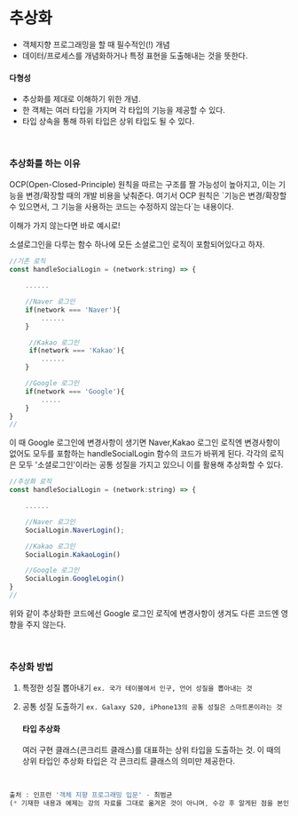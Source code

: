 # 추상화

- 객체지향 프로그래밍을 할 때 필수적인(!) 개념
- 데이터/프로세스를 개념화하거나 특정 표현을 도출해내는 것을 뜻한다.

#### 다형성

- 추상화를 제대로 이해하기 위한 개념.
- 한 객체는 여러 타입을 가지며 각 타입의 기능을 제공할 수 있다.
- 타입 상속을 통해 하위 타입은 상위 타입도 될 수 있다.

<br />

### 추상화를 하는 이유

<p>OCP(Open-Closed-Principle) 원칙을 따르는 구조를 짤 가능성이 높아지고, 이는 기능을 변경/확장할 때의 개발 비용을 낮춰준다.
여기서 OCP 원칙은 `기능은 변경/확장할 수 있으면서, 그 기능을 사용하는 코드는 수정하지 않는다`는 내용이다.</p>

<p>이해가 가지 않는다면 바로 예시로!

소셜로그인을 다루는 함수 하나에 모든 소셜로그인 로직이 포함되어있다고 하자.</p>

```javascript
//기존 로직
const handleSocialLogin = (network:string) => {

    ......

    //Naver 로그인
    if(network === 'Naver'){
        ......
    }

     //Kakao 로그인
     if(network === 'Kakao'){
        ......
    }

    //Google 로그인
    if(network === 'Google'){
        .....
    }
}
//
```

<p>이 때 Google 로그인에 변경사항이 생기면 Naver,Kakao 로그인 로직엔 변경사항이 없어도 모두를 포함하는 handleSocialLogin 함수의 코드가 바뀌게 된다.
각각의 로직은 모두 '소셜로그인'이라는 공통 성질을 가지고 있으니 이를 활용해 추상화할 수 있다.</p>

```javascript
//추상화 로직
const handleSocialLogin = (network:string) => {

    ......

    //Naver 로그인
    SocialLogin.NaverLogin();

    //Kakao 로그인
    SocialLogin.KakaoLogin()

    //Google 로그인
    SocialLogin.GoogleLogin()
}
//
```

위와 같이 추상화한 코드에선 Google 로그인 로직에 변경사항이 생겨도 다른 코드엔 영향을 주지 않는다.

<br />

### 추상화 방법

1. 특정한 성질 뽑아내기
   `ex. 국가 테이블에서 인구, 언어 성질을 뽑아내는 것`
2. 공통 성질 도출하기
   `ex. Galaxy S20, iPhone13의 공통 성질은 스마트폰이라는 것`

   #### 타입 추상화

   여러 구현 클래스(콘크리트 클래스)를 대표하는 상위 타입을 도출하는 것.
   이 때의 상위 타입인 추상화 타입은 각 콘크리트 클래스의 의미만 제공한다.

<br />

```javascript
출처 : 인프런 '객체 지향 프로그래밍 입문' - 최범균
(* 기재한 내용과 예제는 강의 자료를 그대로 옮겨온 것이 아니며, 수강 후 알게된 점을 본인의 언어로 정리한 내용입니다. (개인학습용) )
```
